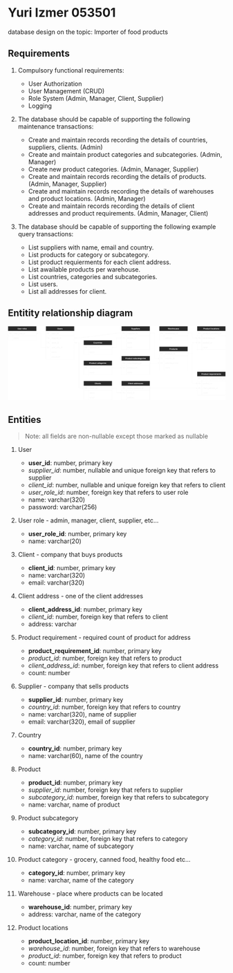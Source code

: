 # Yuri Izmer 053501
database design on the topic: Importer of food products

## Requirements

1. Compulsory functional requirements:

    - User Authorization
    - User Management (CRUD)
    - Role System (Admin, Manager, Client, Supplier)
    - Logging

1. The database should be capable of supporting the following maintenance
   transactions: 
	- Create and maintain records recording the details of countries, suppliers, clients. (Admin) 
	- Create and maintain product categories and subcategories. (Admin, Manager) 
	- Create new product categories. (Admin, Manager, Supplier) 
	- Create and maintain records recording the details of products. (Admin, Manager, Supplier) 
	- Create and maintain records recording
   the details of warehouses and product locations.
   (Admin, Manager) 
	- Create and maintain records recording
   the details of client addresses and product requirements.
   (Admin, Manager, Client)

1. The database should be capable of supporting the following example query transactions:
	- List suppliers with name, email and country.
	- List products for category or subcategory.
	- List product requierments for each client address.
	- List awailable products per warehouse.
	- List countries, categories and subcategories.
	- List users.
	- List all addresses for client.

## Entitity relationship diagram

![image](img/entities.svg)

## Entities

> Note: all fields are non-nullable except those marked as nullable

1. User

    - **user_id**: number, primary key
    - _supplier_id_: number, nullable and unique foreign key that refers to supplier
    - _client_id_: number, nullable and unique foreign key that refers to client
    - _user_role_id_: number, foreign key that refers to user role
    - name: varchar(320)
    - password: varchar(256)

1. User role - admin, manager, client, supplier, etc...

    - **user_role_id**: number, primary key
    - name: varchar(20)

1. Client - company that buys products

    - **client_id**: number, primary key
    - name: varchar(320)
    - email: varchar(320)

1. Client address - one of the client addresses

    - **client_address_id**: number, primary key
    - _client_id_: number, foreign key that refers to client
    - address: varchar

1. Product requirement - required count of product for address

    - **product_requirement_id**: number, primary key
    - _product_id_: number, foreign key that refers to product
    - _client_address_id_: number, foreign key that refers to client address
    - count: number

1. Supplier - company that sells products

    - **supplier_id**: number, primary key
    - _country_id_: number, foreign key that refers to country
    - name: varchar(320), name of supplier
    - email: varchar(320), email of supplier

1. Country

    - **country_id**: number, primary key
    - name: varchar(60), name of the country

1. Product

    - **product_id**: number, primary key
    - _supplier_id_: number, foreign key that refers to supplier
    - _subcategory_id_: number, foreign key that refers to subcategory
    - name: varchar, name of product

1. Product subcategory

    - **subcategory_id**: number, primary key
    - _category_id_: number, foreign key that refers to category
    - name: varchar, name of subcategory

1. Product category - grocery, canned food, healthy food etc...

    - **category_id**: number, primary key
    - name: varchar, name of the category

1. Warehouse - place where products can be located

    - **warehouse_id**: number, primary key
    - address: varchar, name of the category

1. Product locations
    - **product_location_id**: number, primary key
    - _warehouse_id_: number, foreign key that refers to warehouse
    - _product_id_: number, foreign key that refers to product
    - count: number

